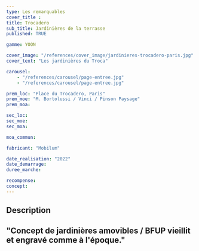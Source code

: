 ```yaml
---
type: Les remarquables
cover_title :
title: Trocadero
sub_title: Jardinières de la terrasse
published: TRUE

gamme: YOON

cover_image: "/references/cover_image/jardinieres-trocadero-paris.jpg"
cover_text: "Les jardinières du Troca"

carousel:
    - "/references/carousel/page-entree.jpg"
    - "/references/carousel/page-entree.jpg"

prem_loc: "Place du Trocadero, Paris"
prem_moe: "M. Bortolussi / Vinci / Pinson Paysage"
prem_moa:

sec_loc:
sec_moe:
sec_moa:

moa_commun:

fabricant: "Mobilum"

date_realisation: "2022"
date_demarrage:
duree_marche:

recompense:
concept:
---
```


## Description

## "Concept de jardinières amovibles / BFUP vieillit et engravé comme à l'époque."
